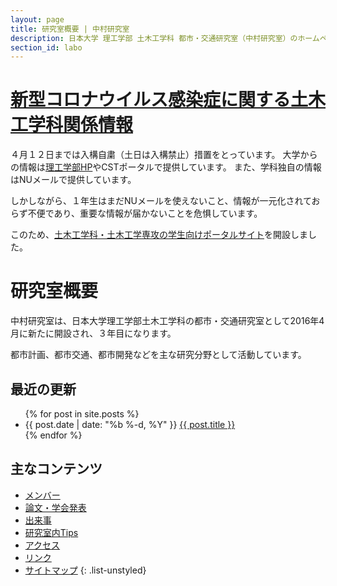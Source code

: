 ```yaml
---
layout: page
title: 研究室概要 | 中村研究室
description: 日本大学 理工学部 土木工学科 都市・交通研究室（中村研究室）のホームページ
section_id: labo
---
```

# [新型コロナウイルス感染症に関する土木工学科関係情報](info_covid19)

４月１２日までは入構自粛（土日は入構禁止）措置をとっています。
大学からの情報は[理工学部HP](https://www.cst.nihon-u.ac.jp/info_covid19/)やCSTポータルで提供しています。
また、学科独自の情報はNUメールで提供しています。

しかしながら、１年生はまだNUメールを使えないこと、情報が一元化されておらず不便であり、重要な情報が届かないことを危惧しています。

このため、[土木工学科・土木工学専攻の学生向けポータルサイト](info_covid19)を開設しました。


# 研究室概要

中村研究室は、日本大学理工学部土木工学科の都市・交通研究室として2016年4月に新たに開設され、３年目になります。

都市計画、都市交通、都市開発などを主な研究分野として活動しています。

## 最近の更新

<ul class="post-list">
  {% for post in site.posts %}
  <li>
    <span class="post-meta">{{ post.date | date: "%b %-d, %Y" }}</span>
    <a class="post-link" href="{{ post.url | prepend: site.baseurl }}">{{ post.title }}</a>
  </li>
  {% endfor %}
</ul>

## 主なコンテンツ

* [メンバー](member)
* [論文・学会発表](papers)
* [出来事](posts)
* [研究室内Tips](tips)
* [アクセス](access)
* [リンク](link)
* [サイトマップ](sitemap)
{: .list-unstyled}

<!--
<p class="rss-subscribe">subscribe <a href="{{ "/feed.xml" | prepend: site.baseurl }}">via RSS</a></p>
-->

